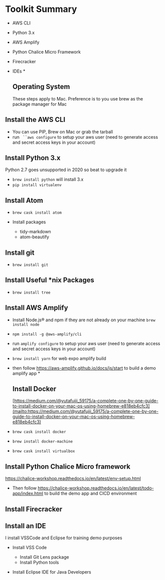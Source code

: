 # Toolkit Summary

- AWS CLI
- Python 3.x
- AWS Amplify
- Python Chalice Micro Framework
- Firecracker
- IDEs *

  ## Operating System

  These steps apply to Mac. Preference is to you use brew as the package manager for Mac

## Install the AWS CLI

- You can use PIP, Brew on Mac or grab the tarball
- run ` ``aws configure` to setup your aws user (need to generate access and secret access keys in your account)

## Install Python 3.x

Python 2.7 goes unsupported in 2020 so beat to upgrade it

- `brew install python` will install 3.x
- `pip install virtualenv`

## Install Atom

- `brew cask install atom`
- Install packages

  - tidy-markdown
  - atom-beautify

## Install git

- `brew install git`

## Install Useful \*nix Packages

- `brew install tree`

## Install AWS Amplify

- Install Node.js® and npm if they are not already on your machine `brew install node`
- `npm install -g @aws-amplify/cli`
- run `amplify configure` to setup your aws user (need to generate access and secret access keys in your account)
- `brew install yarn` for web expo amplify build
- then follow <https://aws-amplify.github.io/docs/js/start> to build a demo amplify app *

  ## Install Docker

  [https://medium.com/@yutafujii_59175/a-complete-one-by-one-guide-to-install-docker-on-your-mac-os-using-homebrew-e818eb4cfc3](mailto:https://medium.com/@yutafujii_59175/a-complete-one-by-one-guide-to-install-docker-on-your-mac-os-using-homebrew-e818eb4cfc3)

- `brew cask install docker`

- `brew install docker-machine`

- `brew cask install virtualbox`

## Install Python Chalice Micro framework

<https://chalice-workshop.readthedocs.io/en/latest/env-setup.html>

- Then follow <https://chalice-workshop.readthedocs.io/en/latest/todo-app/index.html> to build the demo app and CICD environment

## Install Firecracker

## Install an IDE

I install VSSCode and Eclipse for training demo purposes

- Install VSS Code

  - Install Git Lens package
  - Install Python tools

- Install Eclipse IDE for Java Developers
